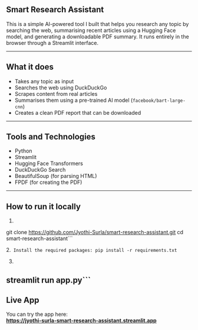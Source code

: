 ## Smart Research Assistant

This is a simple AI-powered tool I built that helps you research any topic by searching the web, summarising recent articles using a Hugging Face model, and generating a downloadable PDF summary. It runs entirely in the browser through a Streamlit interface.

---

## What it does

- Takes any topic as input  
- Searches the web using DuckDuckGo  
- Scrapes content from real articles  
- Summarises them using a pre-trained AI model (`facebook/bart-large-cnn`)  
- Creates a clean PDF report that can be downloaded  

---

## Tools and Technologies

- Python  
- Streamlit  
- Hugging Face Transformers  
- DuckDuckGo Search  
- BeautifulSoup (for parsing HTML)  
- FPDF (for creating the PDF)  

---

## How to run it locally

1. ```Clone this repository:
git clone https://github.com/Jyothi-Surla/smart-research-assistant.git
cd smart-research-assistant```

2.``` Install the required packages:
pip install -r requirements.txt```

3. ```Start the app:
streamlit run app.py```
---

## Live App
You can try the app here:  
**https://jyothi-surla-smart-research-assistant.streamlit.app**
